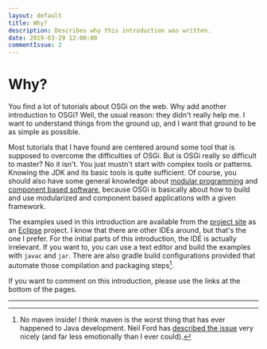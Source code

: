 ```yaml
---
layout: default
title: Why?
description: Describes why this introduction was written.
date: 2019-03-29 12:00:00
commentIssue: 2
---
```


# Why?

You find a lot of tutorials about OSGi on the web. Why add another introduction to OSGi? Well, the usual reason: they didn't really help me. I want to understand things from the ground up, and I want that ground to be as simple as possible.

Most tutorials that I have found are centered around some tool that is supposed to overcome the difficulties of OSGi. But is OSGi really so difficult to master? No it isn't. You just mustn't start with complex tools or patterns. Knowing the JDK and its basic tools is quite sufficient. Of course, you should also have some general knowledge about [modular programming](https://en.wikipedia.org/wiki/Modular_programming) and [component based software](https://en.wikipedia.org/wiki/Component-based_software_engineering), because OSGi is basically about how to build and use modularized and component based applications with a given framework.

The examples used in this introduction are available from the [project site](https://github.com/mnlipp/osgi-getting-started) as an [Eclipse](https://www.eclipse.org/) project. I know that there are other IDEs around, but that's the one I prefer. For the initial parts of this introduction, the IDE is actually irrelevant. If you want to, you can use a text editor and build the examples with `javac` and `jar`. There are also gradle build configurations provided that automate those compilation and packaging steps[^nm].

If you want to comment on this introduction, please use the links at the bottom of the pages.

---

[^nm]: No maven inside! I think maven is the worst thing that has ever happened to Java development. Neil Ford has [described the issue](https://nealford.com/memeagora/2013/01/22/why_everyone_eventually_hates_maven.html) very nicely (and far less emotionally than I ever could).
